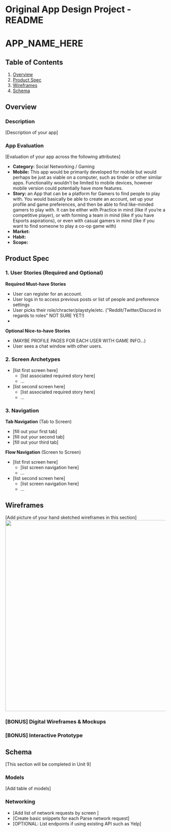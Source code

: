 Original App Design Project - README
===

# APP_NAME_HERE

## Table of Contents
1. [Overview](#Overview)
1. [Product Spec](#Product-Spec)
1. [Wireframes](#Wireframes)
2. [Schema](#Schema)

## Overview
### Description
[Description of your app]

### App Evaluation
[Evaluation of your app across the following attributes]
- **Category:** Social Networking / Gaming
- **Mobile:** This app would be primarily developed for mobile but would perhaps be just as viable on a computer, such as tinder or other similar apps. Functionality wouldn't be limited to mobile devices, however mobile version could potentially have more features.
- **Story:** an App that can be a platform for Gamers to find people to play with. You would basically be able to create an account, set up your profile and game preferences, and then be able to find like-minded gamers to play with. It can be either with Practice in mind (like if you’re a competitive player), or with forming a team in mind (like if you have Esports aspirations), or even with casual gamers in mind (like if you want to find someone to play a co-op game with)
- **Market:**
- **Habit:**
- **Scope:**

## Product Spec

### 1. User Stories (Required and Optional)

**Required Must-have Stories**

* User can register for an account.
* User logs in to access previous posts or list of people and preference settings
* User picks their role/chracter/playstyle/etc. ("Reddit/Twitter/Discord in regards to roles" NOT SURE YET!)
* 

**Optional Nice-to-have Stories**

* (MAYBE PROFILE PAGES FOR EACH USER WITH GAME INFO...)
* User sees a chat window with other users.


### 2. Screen Archetypes

* [list first screen here]
   * [list associated required story here]
   * ...
* [list second screen here]
   * [list associated required story here]
   * ...

### 3. Navigation

**Tab Navigation** (Tab to Screen)

* [fill out your first tab]
* [fill out your second tab]
* [fill out your third tab]

**Flow Navigation** (Screen to Screen)

* [list first screen here]
   * [list screen navigation here]
   * ...
* [list second screen here]
   * [list screen navigation here]
   * ...

## Wireframes
[Add picture of your hand sketched wireframes in this section]
<img src="YOUR_WIREFRAME_IMAGE_URL" width=600>

### [BONUS] Digital Wireframes & Mockups

### [BONUS] Interactive Prototype

## Schema 
[This section will be completed in Unit 9]
### Models
[Add table of models]
### Networking
- [Add list of network requests by screen ]
- [Create basic snippets for each Parse network request]
- [OPTIONAL: List endpoints if using existing API such as Yelp]